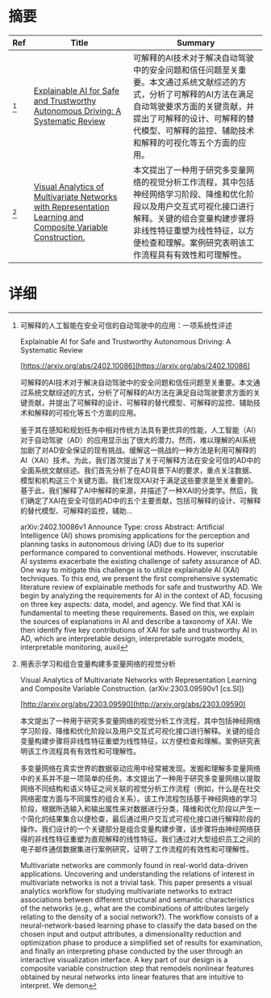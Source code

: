 # 摘要

| Ref | Title | Summary |
| --- | --- | --- |
| [^1] | [Explainable AI for Safe and Trustworthy Autonomous Driving: A Systematic Review](https://arxiv.org/abs/2402.10086) | 可解释的AI技术对于解决自动驾驶中的安全问题和信任问题至关重要。本文通过系统文献综述的方式，分析了可解释的AI方法在满足自动驾驶要求方面的关键贡献，并提出了可解释的设计、可解释的替代模型、可解释的监控、辅助技术和解释的可视化等五个方面的应用。 |
| [^2] | [Visual Analytics of Multivariate Networks with Representation Learning and Composite Variable Construction.](http://arxiv.org/abs/2303.09590) | 本文提出了一种用于研究多变量网络的视觉分析工作流程，其中包括神经网络学习阶段、降维和优化阶段以及用户交互式可视化接口进行解释。关键的组合变量构建步骤将非线性特征重塑为线性特征，以方便检查和理解。案例研究表明该工作流程具有有效性和可理解性。 |

# 详细

[^1]: 可解释的人工智能在安全可信的自动驾驶中的应用：一项系统性评述

    Explainable AI for Safe and Trustworthy Autonomous Driving: A Systematic Review

    [https://arxiv.org/abs/2402.10086](https://arxiv.org/abs/2402.10086)

    可解释的AI技术对于解决自动驾驶中的安全问题和信任问题至关重要。本文通过系统文献综述的方式，分析了可解释的AI方法在满足自动驾驶要求方面的关键贡献，并提出了可解释的设计、可解释的替代模型、可解释的监控、辅助技术和解释的可视化等五个方面的应用。

    

    鉴于其在感知和规划任务中相对传统方法具有更优异的性能，人工智能（AI）对于自动驾驶（AD）的应用显示出了很大的潜力。然而，难以理解的AI系统加剧了对AD安全保证的现有挑战。缓解这一挑战的一种方法是利用可解释的AI（XAI）技术。为此，我们首次提出了关于可解释方法在安全可信的AD中的全面系统文献综述。我们首先分析了在AD背景下AI的要求，重点关注数据、模型和机构这三个关键方面。我们发现XAI对于满足这些要求是至关重要的。基于此，我们解释了AI中解释的来源，并描述了一种XAI的分类学。然后，我们确定了XAI在安全可信的AD中的五个主要贡献，包括可解释的设计、可解释的替代模型、可解释的监控，辅助...

    arXiv:2402.10086v1 Announce Type: cross  Abstract: Artificial Intelligence (AI) shows promising applications for the perception and planning tasks in autonomous driving (AD) due to its superior performance compared to conventional methods. However, inscrutable AI systems exacerbate the existing challenge of safety assurance of AD. One way to mitigate this challenge is to utilize explainable AI (XAI) techniques. To this end, we present the first comprehensive systematic literature review of explainable methods for safe and trustworthy AD. We begin by analyzing the requirements for AI in the context of AD, focusing on three key aspects: data, model, and agency. We find that XAI is fundamental to meeting these requirements. Based on this, we explain the sources of explanations in AI and describe a taxonomy of XAI. We then identify five key contributions of XAI for safe and trustworthy AI in AD, which are interpretable design, interpretable surrogate models, interpretable monitoring, auxil
    
[^2]: 用表示学习和组合变量构建多变量网络的视觉分析

    Visual Analytics of Multivariate Networks with Representation Learning and Composite Variable Construction. (arXiv:2303.09590v1 [cs.SI])

    [http://arxiv.org/abs/2303.09590](http://arxiv.org/abs/2303.09590)

    本文提出了一种用于研究多变量网络的视觉分析工作流程，其中包括神经网络学习阶段、降维和优化阶段以及用户交互式可视化接口进行解释。关键的组合变量构建步骤将非线性特征重塑为线性特征，以方便检查和理解。案例研究表明该工作流程具有有效性和可理解性。

    

    多变量网络在真实世界的数据驱动应用中经常被发现。发掘和理解多变量网络中的关系并不是一项简单的任务。本文提出了一种用于研究多变量网络以提取网络不同结构和语义特征之间关联的视觉分析工作流程（例如，什么是在社交网络密度方面与不同属性的组合关系）。该工作流程包括基于神经网络的学习阶段，根据所选输入和输出属性来对数据进行分类，降维和优化阶段以产生一个简化的结果集合以便检查，最后通过用户交互式可视化接口进行解释阶段的操作。我们设计的一个关键部分是组合变量构建步骤，该步骤将由神经网络获得的非线性特征重塑为直观解释的线性特征。我们通过对大型组织员工之间的电子邮件通信数据集进行案例研究，证明了工作流程的有效性和可理解性。

    Multivariate networks are commonly found in real-world data-driven applications. Uncovering and understanding the relations of interest in multivariate networks is not a trivial task. This paper presents a visual analytics workflow for studying multivariate networks to extract associations between different structural and semantic characteristics of the networks (e.g., what are the combinations of attributes largely relating to the density of a social network?). The workflow consists of a neural-network-based learning phase to classify the data based on the chosen input and output attributes, a dimensionality reduction and optimization phase to produce a simplified set of results for examination, and finally an interpreting phase conducted by the user through an interactive visualization interface. A key part of our design is a composite variable construction step that remodels nonlinear features obtained by neural networks into linear features that are intuitive to interpret. We demon
    

